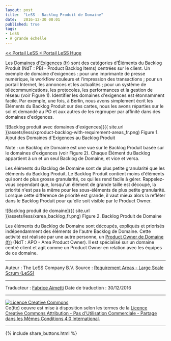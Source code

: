 ```yaml
---
layout: post
title:  "LeSS - Backlog Produit de Domaine"
date:   2016-12-30 00:01
published: true
tags:
- LeSS
- À grande échelle
---
```


[<< Portail LeSS < Portail LeSS Huge](http://www.les-traducteurs-agiles.org/2016/12/26/less-portail-less-huge.html)

Les [Domaines d'Exigences (fr)](http://www.les-traducteurs-agiles.org/2016/12/19/less-domaines-d-exigences.html) sont des catégories d'Éléments du Backlog Produit (NdT : PBI - Product Backlog Items) centrées sur le client. Un exemple de domaine d'exigences : pour une imprimante de presse numérique, le workflow couleurs et l'impression des transactions ; pour un portail Internet, les annonces et les actualités ; pour un système de télécommunications, les protocoles, les performances et la gestion de réseau (voir Figure 1). Identifier les domaines d'exigences est étonnamment facile. Par exemple, une fois, à Berlin, nous avons simplement écrit les Éléments du Backlog Produit sur des cartes, nous les avons réparties sur le sol et demandé au PO et aux autres de les regrouper par affinité dans des domaines d'exigences.

![Backlog produit avec domaines d'exigences]({{ site.url }}assets/less/xproduct-backlog-with-requirement-areas_fr.png)
Figure 1. Ajout des Domaines d'Exigences au Backlog Produit


Note : un Backlog de Domaine est une vue sur le Backlog Produit basée sur le domaines d'exigences (voir Figure 2). Chaque Élément du Backlog appartient à un et un seul Backlog de Domaine, et vice et versa.

Les éléments du Backlog de Domaine sont de plus petite granularité que les éléments du Backlog Produit. Le Backlog Produit contient moins d'éléments qui sont de plus grosse granularité, ce qui les rend facile à gérer. Rappelez-vous cependant que, lorsqu'un élément de grande taille est découpé, la priorité n'est pas la même pour les sous-éléments de plus petite granularité. Lorsque cette différence de priorité est grande, il vaut mieux alors la refléter dans le Backlog Produit pour qu'elle soit visible par le Product Owner.

![Backlog produit de domaine]({{ site.url }}assets/less/xarea_backlog_fr.png)
Figure 2. Backlog Produit de Domaine


Les éléments du Backlog de Domaine sont découpés, expliqués et priorisés indépendamment des éléments de l'autre Backlog de Domaine. Cette activité est réalisée par une autre personne, un [Product Owner de Domaine (fr)](http://www.les-traducteurs-agiles.org/2016/12/31/less-product-owner-de-domaine.html) (NdT : APO - Area Product Owner). Il est spécialisé sur un domaine centré client et agit comme un Product Owner en relation avec les équipes de ce domaine.


---
Auteur : The LeSS Company B.V.
Source : [Requirement Areas - Large Scale Scrum (LeSS)](http://less.works/less/less-huge/area-product-backlog.html)

---
Traducteur : [Fabrice Aimetti](http://www.fabrice-aimetti.fr/)
Date de traduction : 30/12/2016

---

<a rel="license" href="http://creativecommons.org/licenses/by-nc-sa/4.0/"><img alt="Licence Creative Commons" style="border-width:0" src="http://i.creativecommons.org/l/by-nc-sa/4.0/88x31.png" /></a><br />Ce(tte) oeuvre est mise à disposition selon les termes de la <a rel="license" href="http://creativecommons.org/licenses/by-nc-sa/4.0/">Licence Creative Commons Attribution - Pas d'Utilisation Commerciale - Partage dans les Mêmes Conditions 4.0 International</a>.

---

{% include share_buttons.html %}
